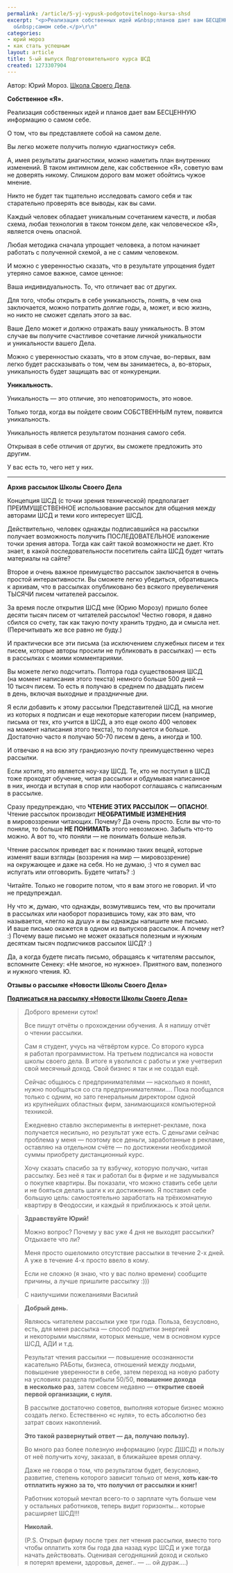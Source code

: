 ```yaml
---
permalink: /article/5-yj-vypusk-podgotovitelnogo-kursa-shsd
excerpt: "<p>Реализация собственных идей и&nbsp;планов дает вам БЕСЦЕННУЮ информацию
  о&nbsp;самом себе.</p>\r\n"
categories:
- юрий мороз
- как стать успешным
layout: article
title: 5-ый выпуск Подготовительного курса ШСД
created: 1273307904
---
```

Автор: Юрий Мороз. [Школа Своего Дела][Link 1].  


**Собственное «Я».**

Реализация собственных идей и планов дает вам БЕСЦЕННУЮ информацию о самом себе.

О том, что вы представляете собой на самом деле.

Вы легко можете получить полную «диагностику» себя.

А, имея результаты диагностики, можно наметить план внутренних изменений. В таком интимном деле, как собственное «Я», советую вам не доверять никому. Слишком дорого вам может обойтись чужое мнение.

Никто не будет так тщательно исследовать самого себя и так старательно проверять все выводы, как вы сами.

Каждый человек обладает уникальным сочетанием качеств, и любая схема, любая технология в таком тонком деле, как человеческое «Я», является очень опасной.

Любая методика сначала упрощает человека, а потом начинает работать с полученной схемой, а не с самим человеком.

И можно с уверенностью сказать, что в результате упрощения будет утеряно самое важное, самое ценное:

Ваша индивидуальность. То, что отличает вас от других.

Для того, чтобы открыть в себе уникальность, понять, в чем она заключается, можно потратить долгие годы, а, может, и всю жизнь, но никто не сможет сделать этого за вас.

Ваше Дело может и должно отражать вашу уникальность. В этом случае вы получите счастливое сочетание личной уникальности и уникальности вашего Дела.

Можно с уверенностью сказать, что в этом случае, во-первых, вам легко будет рассказывать о том, чем вы занимаетесь, а, во-вторых, уникальность будет защищать вас от конкуренции.

**Уникальность.**

Уникальность — это отличие, это неповторимость, это новое.

Только тогда, когда вы пойдете своим СОБСТВЕННЫМ путем, появится уникальность.

Уникальность является результатом познания самого себя.

Открывая в себе отличия от других, вы сможете предложить это другим.

У вас есть то, чего нет у них.

--------------------

**Архив рассылок Школы Своего Дела**

Концепция ШСД (с точки зрения технической) предполагает ПРЕИМУЩЕСТВЕННОЕ использование рассылок для общения между авторами ШСД и теми кого интересует ШСД.

Действительно, человек однажды подписавшийся на рассылки получает возможность получить ПОСЛЕДОВАТЕЛЬНОЕ изложение точки зрения автора. Тогда как сайт такой возможности не дает. Кто знает, в какой последовательности посетитель сайта ШСД будет читать материалы на сайте?

Второе и очень важное преимущество рассылок заключается в очень простой интерактивности. Вы сможете легко убедиться, обратившись к архивам, что в рассылках опубликовано без всякого преувеличения ТЫСЯЧИ писем читателей рассылок.

За время после открытия ШСД мне (Юрию Морозу) пришло более десяти тысяч писем от читателей рассылок! Честно говоря, я давно сбился со счету, так как такую почту хранить трудно, да и смысла нет. (Перечитывать же все равно не буду.)

И практически все эти письма (за исключением служебных писем и тех писем, которые авторы просили не публиковать в рассылках) — есть в рассылках с моими комментариями.

Вы можете легко подсчитать. Полтора года существования ШСД (на момент написания этого текста) немного больше 500 дней — 10 тысяч писем. То есть я получаю в среднем по двадцать писем в день, включая выходные и праздничные дни.

Я если добавить к этому рассылки Представителей ШСД, на многие из которых я подписан и еще некоторые категории писем (например, письма от тех, кто учится в ШСД, а это еще около 400 человек на момент написания этого текста), то получается и больше. Достаточно часто я получаю 50-70 писем в день, а иногда и 100.

И отвечаю я на всю эту грандиозную почту преимущественно через рассылки.

Если хотите, это является ноу-хау ШСД. Те, кто не поступил в ШСД тоже проходят обучение, читая рассылки и обдумывая написанное в них, иногда и вступая в спор или наоборот соглашаясь с написанным в рассылке.

Сразу предупреждаю, что **ЧТЕНИЕ ЭТИХ РАССЫЛОК — ОПАСНО!**. Чтение рассылок производит **НЕОБРАТИМЫЕ ИЗМЕНЕНИЯ** в мировоззрении читающих. Почему? Да очень просто. Если вы что-то поняли, то больше **НЕ ПОНИМАТЬ** этого невозможно. Забыть что-то можно. А вот то, что поняли — не понимать больше нельзя.

Чтение рассылок приведет вас к понимаю таких вещей, которые изменят ваши взгляды (воззрения на мир — мировоззрение) на окружающее и даже на себя. Но не думаю, :) что я сумел вас испугать или отговорить. Будете читать? :)

Читайте. Только не говорите потом, что я вам этого не говорил. И что не предупреждал.

Ну что ж, думаю, что однажды, возмутившись тем, что вы прочитали в рассылках или наоборот поразившись тому, как это вам, что называется, «легло на душу» и вы однажды напишите мне письмо. И ваше письмо окажется в одном из выпусков рассылок. А почему нет? :) Почему ваше письмо не может оказаться полезным и нужным десяткам тысяч подписчиков рассылок ШСД? :)

Да, а когда будете писать письмо, обращаясь к читателям рассылок, вспомните Сенеку: «Не многое, но нужное». Приятного вам, полезного и нужного чтения. Ю.

**Отзывы о рассылке «Новости Школы Своего Дела»**

**[Подписаться на рассылку «Новости Школы Своего Дела»][_ _ _ _]**

> Доброго времени суток!
> 
> Все пишут отчёты о прохождении обучения. А я напишу отчёт о чтении рассылки.
> 
> Сам я студент, учусь на чётвёртом курсе. Со второго курса я работал программистом. На третьем подписался на новости школы своего дела. В итоге я уволился с работы и уже учетверил свой месячный доход. Свой бизнес я так и не создал ещё.
> 
> Сейчас общаюсь с предпринимателями — насколько я понял, нужно пообщаться со ста предпринимателями.... Пока пообщался только с одним, но зато генеральным директором одной из крупнейших областных фирм, занимающихся компьютерной техникой.
> 
> Ежедневно ставлю эксперименты в интернет-рекламе, пока получается несильно, но результат уже есть. С деньгами сейчас проблема у меня — поэтому все деньги, заработанные в рекламе, оставляю на отдельном счёте — по достижении необходимой суммы приобрету дистанционный курс.
> 
> Хочу сказать спасибо за ту взбучку, которую получаю, читая рассылку. Без неё я так и работал бы в фирме и не задумывался о покупке квартиры. Вы показали, что можно ставить себе цели и не бояться делать шаги к их достижению. Я поставил себе большую цель: самостоятельно заработать на трёхкомнатную квартиру в Феодоссии, и каждый я приближаюсь к этой цели.

> **Здравствуйте Юрий!**
> 
> Можно вопрос? Почему у вас уже 4 дня не выходят рассылки? Отдыхаете что ли?
> 
> Меня просто ошеломило отсутствие рассылки в течение 2-х дней. А уже в течение 4-х просто ввело в кому.
> 
> Если не сложно (я знаю, что у вас полно времени) сообщите причины, а лучше пришлите рассылку :)))
> 
> С наилучшими пожеланиями Василий

> **Добрый день.**
> 
> Являюсь читателем рассылки уже три года. Польза, безусловно, есть, для меня рассылка — способ подпитки энергией и некоторыми мыслями, которых меньше, чем в основном курсе ШСД, АДИ и т.д.
> 
> Результат чтения рассылки — повышение осознанности касательно РАБоты, бизнеса, отношений между людьми, повышение уверенности в себе, затем переход на новую работу на условиях раздела прибыли 50/50,  **повышение дохода в несколько раз**, затем совсем недавно — **открытие своей первой организации, с нуля.**
> 
> В рассылке достаточно советов, выполняя которые бизнес можно создать легко. Естественно «с нуля», то есть абсолютно без затрат своих накоплений.
> 
> **Это такой развернутый ответ — да, получаю пользу).**
> 
> Во много раз более полезную информацию (курс ДШСД) и пользу от неё получить хочу, заказал, в ближайшее время оплачу.
> 
> Даже не говоря о том, что результатом будет, безусловно, развитие, степень которого зависит только от меня, **хоть как-то отплатить нужно за то, что получил от рассылки и книг!**
> 
> Работник который мечтал всего-то о зарплате чуть больше чем у остальных работников, теперь видит горизонты... которые расширяет ШСД!!!
> 
> **Николай.**
> 
> (P.S. Открыл фирму после трех лет чтения рассылки, вместо того чтобы оплатить хотя бы года два назад курс ШСД и уже тогда начать действовать. Оценивая сегодняшний доход и сколько я потерял времени, здоровья, денег.. — ... ой дурак....)


[Link 1]: http://www.shsd.ru/
[_ _ _ _]: http://replay.web.archive.org/20080928071455/http://subscribe.ru/catalog/economics.school.moroz
